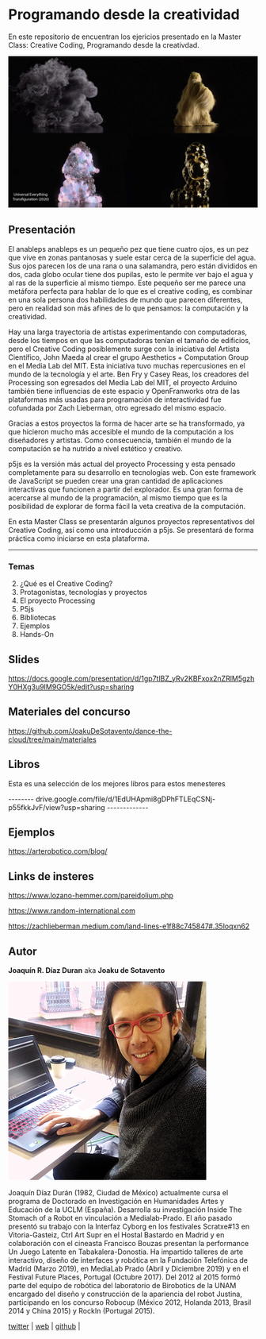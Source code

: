 # Programando desde la creatividad
 En este repositorio de encuentran los ejericios presentado en la Master Class: Creative Coding, Programando desde la creativdad.

![Transfiguration 2020](./img/universal-everything.jpg)

## Presentación
El anableps anableps es un pequeño pez que tiene cuatro ojos, es un pez que vive en zonas pantanosas y suele estar cerca de la superficie del agua. Sus ojos parecen los de una rana o una salamandra, pero están divididos en dos, cada globo ocular tiene dos pupilas, esto le permite ver bajo el agua y al ras de la superficie al mismo tiempo. Este pequeño ser me parece una metáfora perfecta para hablar de lo que es el creative coding, es combinar en una sola persona dos habilidades de mundo que parecen diferentes, pero en realidad son más afines de lo que pensamos: la computación y la creatividad.

Hay una larga trayectoria de artistas experimentando con computadoras, desde los tiempos en que las computadoras tenían el tamaño de edificios, pero el Creative Coding posiblemente surge con la iniciativa del Artista Científico, John Maeda al crear el grupo Aesthetics + Computation Group en el Media Lab del MIT. Esta iniciativa tuvo muchas repercusiones en el mundo de la tecnología y el arte. Ben Fry y Casey Reas, los creadores del Processing son egresados del Media Lab del MIT, el proyecto Arduino también tiene influencias de este espacio y OpenFranworks otra de las plataformas más usadas para programación de interactividad fue cofundada por Zach Lieberman, otro egresado del mismo espacio.

Gracias a estos proyectos la forma de hacer arte se ha transformado, ya que hicieron mucho más accesible el mundo de la computación a los diseñadores y artistas. Como consecuencia, también el mundo de la computación se ha nutrido a nivel estético y creativo.

p5js es la versión más actual del proyecto Processing y esta pensado completamente para su desarrollo en tecnologías web. Con este framework de JavaScript se pueden crear una gran cantidad de aplicaciones interactivas que funcionen a partir del explorador. Es una gran forma de acercarse al mundo de la programación, al mismo tiempo que es la posibilidad de explorar de forma fácil la veta creativa de la computación.

En esta Master Class se presentarán algunos proyectos representativos del Creative Coding, así como una introducción a p5js. Se presentará de forma práctica como iniciarse en esta plataforma.

***

### Temas

2.	¿Qué es el Creative Coding?
3.	Protagonistas, tecnologías y proyectos
4.	El proyecto Processing
5.	P5js
6.	Bibliotecas
7.	Ejemplos
8.	Hands-On


## Slides

<https://docs.google.com/presentation/d/1gp7tlBZ_yRv2KBFxox2nZRlM5gzhY0HXg3u9IM9GO5k/edit?usp=sharing>

## Materiales del concurso

<https://github.com/JoakuDeSotavento/dance-the-cloud/tree/main/materiales>

## Libros

Esta es una selección de los mejores libros para estos menesteres

--------  drive.google.com/file/d/1EdUHApmi8gDPhFTLEqCSNj-p55fkkJvF/view?usp=sharing -------------

## Ejemplos

<https://arterobotico.com/blog/>

## Links de insteres

<https://www.lozano-hemmer.com/pareidolium.php>

<https://www.random-international.com>

<https://zachlieberman.medium.com/land-lines-e1f88c745847#.35loqxn62>


## Autor

**Joaquín R. Díaz Duran**
aka **Joaku de Sotavento**

![@joakudesotavento](./img/joaquin.jpg)

Joaquín Díaz Durán (1982, Ciudad de México) actualmente cursa el programa de Doctorado en Investigación en Humanidades Artes y Educación de la UCLM (España). Desarrolla su investigación Inside The Stomach of a Robot en vinculación a Medialab-Prado.
El año pasado presentó su trabajo con la Interfaz Cyborg en los festivales Scratxe#13 en Vitoria-Gasteiz, Ctrl Art Supr en el Hostal Bastardo en Madrid y en colaboración con el cineasta Francisco Bouzas presentan la performance Un Juego Latente en Tabakalera-Donostia. Ha impartido talleres de arte interactivo, diseño de interfaces y robótica en la Fundación Telefónica de Madrid (Marzo 2019), en MediaLab Prado (Abril y Diciembre 2019) y en el Festival Future Places, Portugal (Octubre 2017). Del 2012 al 2015 formó parte del equipo de robótica del laboratorio de Birobotics de la UNAM encargado del diseño y construcción de la apariencia del robot Justina, participando en los concurso Robocup (México 2012, Holanda 2013, Brasil 2014 y China 2015) y RockIn (Portugal 2015).


[twitter](https://twitter.com/joaku_Sotavento) |
[web](https://www.arterobotico.com) |
[github](https://github.com/JoakuDeSotavento) |
